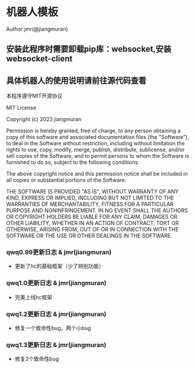 # 机器人模板





Author:jmr(@jiangmuran)


## 安装此程序时需要卸载pip库：websocket,安装websocket-client
## 具体机器人的使用说明请前往源代码查看


本程序遵守MIT开源协议

MIT License

Copyright (c) 2023 jiangmuran

Permission is hereby granted, free of charge, to any person obtaining a copy
of this software and associated documentation files (the "Software"), to deal
in the Software without restriction, including without limitation the rights
to use, copy, modify, merge, publish, distribute, sublicense, and/or sell
copies of the Software, and to permit persons to whom the Software is
furnished to do so, subject to the following conditions:

The above copyright notice and this permission notice shall be included in all
copies or substantial portions of the Software.

THE SOFTWARE IS PROVIDED "AS IS", WITHOUT WARRANTY OF ANY KIND, EXPRESS OR
IMPLIED, INCLUDING BUT NOT LIMITED TO THE WARRANTIES OF MERCHANTABILITY,
FITNESS FOR A PARTICULAR PURPOSE AND NONINFRINGEMENT. IN NO EVENT SHALL THE
AUTHORS OR COPYRIGHT HOLDERS BE LIABLE FOR ANY CLAIM, DAMAGES OR OTHER
LIABILITY, WHETHER IN AN ACTION OF CONTRACT, TORT OR OTHERWISE, ARISING FROM,
OUT OF OR IN CONNECTION WITH THE SOFTWARE OR THE USE OR OTHER DEALINGS IN THE
SOFTWARE.


### qwq0.99更新日志 & jmr(jiangmuran)
- 更新了hc的基础框架（少了辨别功能）

### qwq1.0更新日志 & jmr(jiangmuran)
- 完美上线hc框架

### qwq1.2更新日志 & jmr(jiangmuran)
- 修复一个致命性bug，两个小bug

### qwq1.3更新日志 & jmr(jiangmuran)
- 修复2个致命性bug
